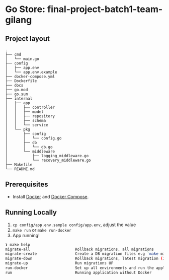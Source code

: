 # Go Store: final-project-batch1-team-gilang

## Project layout
```
.
├── cmd
│   └── main.go
├── config
│   ├── app.env
│   └── app.env.example
├── docker-compose.yml
├── Dockerfile
├── docs
├── go.mod
├── go.sum
├── internal
│   ├── app
│   │   ├── controller
│   │   ├── model
│   │   ├── repository
│   │   ├── schema
│   │   └── service
│   └── pkg
│       ├── config
│       │   └── config.go
│       ├── db
│       │   └── db.go
│       └── middleware
│           ├── logging_middleware.go
│           └── recovery_middleware.go
├── Makefile
└── README.md
```

## Prerequisites

- Install [Docker](https://docs.docker.com/get-docker/) and [Docker Compose](https://docs.docker.com/compose/install/).

## Running Locally

1. `cp config/app.env.sample config/app.env`, adjust the value
2. `make run` or `make run-docker`
3. App running!

```bash
❯ make help
migrate-all                    Rollback migrations, all migrations
migrate-create                 Create a DB migration files e.g `make migrate-create name=migration-name`
migrate-down                   Rollback migrations, latest migration (1)
migrate-up                     Run migrations UP
run-docker                     Set up all environments and run the application on Docker.
run                            Running application without Docker
```
